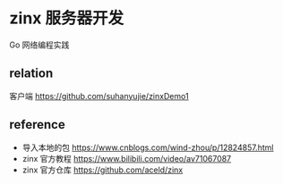# zinx 服务器开发
Go 网络编程实践

## relation
客户端 https://github.com/suhanyujie/zinxDemo1


## reference
* 导入本地的包 https://www.cnblogs.com/wind-zhou/p/12824857.html
* zinx 官方教程 https://www.bilibili.com/video/av71067087
* zinx 官方仓库 https://github.com/aceld/zinx
